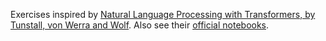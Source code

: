 Exercises inspired by [Natural Language Processing with Transformers, by Tunstall, von Werra and Wolf](https://www.oreilly.com/library/view/natural-language-processing/9781098103231/).
Also see their [official notebooks](https://github.com/nlp-with-transformers/notebooks/blob/main/02_classification.ipynb).
